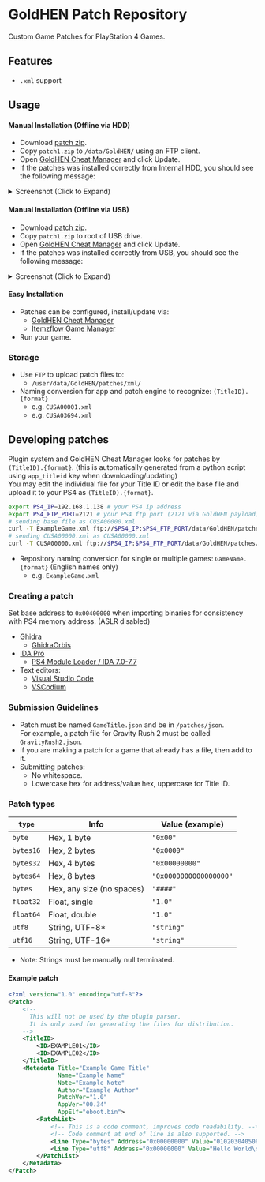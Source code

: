 # GoldHEN Patch Repository
Custom Game Patches for PlayStation 4 Games.

## Features
* `.xml` support

## Usage

#### Manual Installation (Offline via HDD)
- Download [patch zip](https://github.com/GoldHEN/GoldHEN_Patch_Repository/raw/gh-pages/patch1.zip).
- Copy `patch1.zip` to `/data/GoldHEN/` using an FTP client.
- Open [GoldHEN Cheat Manager](https://github.com/GoldHEN/GoldHEN_Cheat_Manager/releases/latest) and click Update.
- If the patches was installed correctly from Internal HDD, you should see the following message:

<details>
<summary>Screenshot (Click to Expand)</summary>

![](https://user-images.githubusercontent.com/37698908/204118853-8b34d4d5-e213-44a3-95a4-9462d419f2d2.png)

</details>

#### Manual Installation (Offline via USB)

- Download [patch zip](https://github.com/GoldHEN/GoldHEN_Patch_Repository/raw/gh-pages/patch1.zip).
- Copy `patch1.zip` to root of USB drive.
- Open [GoldHEN Cheat Manager](https://github.com/GoldHEN/GoldHEN_Cheat_Manager/releases/latest) and click Update.
- If the patches was installed correctly from USB, you should see the following message:

<details>
<summary>Screenshot (Click to Expand)</summary>

![](https://user-images.githubusercontent.com/37698908/204118861-ae3fa9c1-a429-4bf9-a357-55a8e7e3df77.png)

</details>

#### Easy Installation
- Patches can be configured, install/update via:
  - [GoldHEN Cheat Manager](https://github.com/GoldHEN/GoldHEN_Cheat_Manager/releases/latest)
  - [Itemzflow Game Manager](https://github.com/LightningMods/Itemzflow)
- Run your game.

### Storage
* Use `FTP` to upload patch files to:
  * `/user/data/GoldHEN/patches/xml/`
* Naming conversion for app and patch engine to recognize: `(TitleID).{format}`
  * e.g. `CUSA00001.xml`
  * e.g. `CUSA03694.xml`

## Developing patches

Plugin system and GoldHEN Cheat Manager looks for patches by `(TitleID).{format}`. (this is automatically generated from a python script using `app_titleid` key when downloading/updating)
<br>You may edit the individual file for your Title ID or edit the base file and upload it to your PS4 as `(TitleID).{format}`.

```bash
export PS4_IP=192.168.1.138 # your PS4 ip address
export PS4_FTP_PORT=2121 # your PS4 ftp port (2121 via GoldHEN payload)
# sending base file as CUSA00000.xml
curl -T ExampleGame.xml ftp://$PS4_IP:$PS4_FTP_PORT/data/GoldHEN/patches/json/CUSA00000.xml
# sending CUSA00000.xml as CUSA00000.xml
curl -T CUSA00000.xml ftp://$PS4_IP:$PS4_FTP_PORT/data/GoldHEN/patches/json/CUSA00000.xml
```

* Repository naming conversion for single or multiple games: `GameName.{format}` (English names only)
  * e.g. `ExampleGame.xml`

### Creating a patch

Set base address to `0x00400000` when importing binaries for consistency with PS4 memory address. (ASLR disabled)
* [Ghidra](https://ghidra-sre.org/)
  * [GhidraOrbis](https://github.com/astrelsky/GhidraOrbis/releases/latest)
* [IDA Pro](https://hex-rays.com/ida-pro/)
  * [PS4 Module Loader / IDA 7.0-7.7](https://github.com/SocraticBliss/ps4_module_loader/releases/latest)
* Text editors:
  * [Visual Studio Code](https://code.visualstudio.com/)
  * [VSCodium](https://vscodium.com/)

### Submission Guidelines
* Patch must be named `GameTitle.json` and be in `/patches/json`.
<br>For example, a patch file for Gravity Rush 2 must be called `GravityRush2.json`.
* If you are making a patch for a game that already has a file, then add to it.
* Submitting patches:
  * No whitespace.
  * Lowercase hex for address/value hex, uppercase for Title ID.

### Patch types

| `type`    | Info                      | Value (example)        |
|-----------|---------------------------|------------------------|
| `byte`    | Hex, 1 byte               | `"0x00"`               |
| `bytes16` | Hex, 2 bytes              | `"0x0000"`             |
| `bytes32` | Hex, 4 bytes              | `"0x00000000"`         |
| `bytes64` | Hex, 8 bytes              | `"0x0000000000000000"` |
| `bytes`   | Hex, any size (no spaces) | `"####"`               |
| `float32` | Float, single             | `"1.0"`                |
| `float64` | Float, double             | `"1.0"`                |
| `utf8`    | String, UTF-8*            | `"string"`             |
| `utf16`   | String, UTF-16*           | `"string"`             |

* Note: Strings must be manually null terminated.

#### Example patch

```xml
<?xml version="1.0" encoding="utf-8"?>
<Patch>
    <!--
      This will not be used by the plugin parser.
      It is only used for generating the files for distribution.
    -->
    <TitleID>
        <ID>EXAMPLE01</ID>
        <ID>EXAMPLE02</ID>
    </TitleID>
    <Metadata Title="Example Game Title"
              Name="Example Name"
              Note="Example Note"
              Author="Example Author"
              PatchVer="1.0"
              AppVer="00.34"
              AppElf="eboot.bin">
        <PatchList>
            <!-- This is a code comment, improves code readability. -->
            <!-- Code comment at end of line is also supported. -->
            <Line Type="bytes" Address="0x00000000" Value="0102030405060708"/>
            <Line Type="utf8" Address="0x00000000" Value="Hello World\x00"/>
        </PatchList>
    </Metadata>
</Patch>
```
